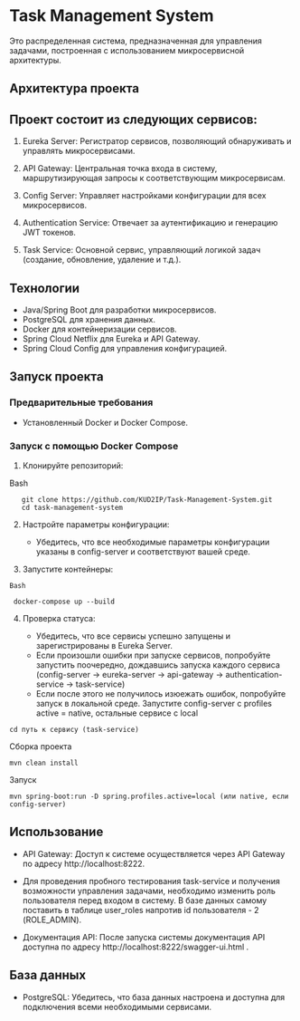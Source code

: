 <h1> Task Management System </h1>

Это распределенная система, предназначенная для управления задачами, построенная с использованием микросервисной архитектуры.

## Архитектура проекта

<h2> Проект состоит из следующих сервисов: </h2>

 1. Eureka Server: Регистратор сервисов, позволяющий обнаруживать и управлять микросервисами.
    
 2. API Gateway: Центральная точка входа в систему, маршрутизирующая запросы к соответствующим микросервисам.

 3. Config Server: Управляет настройками конфигурации для всех микросервисов.

 4. Authentication Service: Отвечает за аутентификацию и генерацию JWT токенов.
    
 5. Task Service: Основной сервис, управляющий логикой задач (создание, обновление, удаление и т.д.).

## Технологии

- Java/Spring Boot для разработки микросервисов.
- PostgreSQL для хранения данных.
- Docker для контейнеризации сервисов.
- Spring Cloud Netflix для Eureka и API Gateway.
- Spring Cloud Config для управления конфигурацией.

## Запуск проекта

### Предварительные требования

- Установленный Docker и Docker Compose.

### Запуск с помощью Docker Compose

1. Клонируйте репозиторий:
  
Bash
```
   git clone https://github.com/KUD2IP/Task-Management-System.git
   cd task-management-system
```
   
2. Настройте параметры конфигурации:

   - Убедитесь, что все необходимые параметры конфигурации указаны в config-server и соответствуют вашей среде.

3. Запустите контейнеры:
  ```
Bash

   docker-compose up --build
   ```
4. Проверка статуса:

    - Убедитесь, что все сервисы успешно запущены и зарегистрированы в Eureka Server.
   - Если произошли ошибки при запуске сервисов, попробуйте запустить поочередно, дождавшись запуска каждого сервиса (config-server -> eureka-server -> api-gateway -> authentication-service -> task-service)
   - Если после этого не получилось изюежать ошибок, попробуйте запуск в локальной среде. Запустите config-server с profiles active = native, остальные сервисе с local
```
cd путь к сервису (task-service)
```
Сборка проекта 
```
mvn clean install
```
Запуск
```
mvn spring-boot:run -D spring.profiles.active=local (или native, если config-server)
```

## Использование

- API Gateway: Доступ к системе осуществляется через API Gateway по адресу http://localhost:8222.

- Для проведения пробного тестирования task-service и получения возможности управления задачами, необходимо изменить роль пользователя перед входом в систему. В базе данных самому поставить в таблице user_roles напротив id пользователя - 2 (ROLE_ADMIN).

- Документация API: После запуска системы документация API доступна по адресу http://localhost:8222/swagger-ui.html .

## База данных

- PostgreSQL: Убедитесь, что база данных настроена и доступна для подключения всеми необходимыми сервисами.
